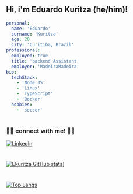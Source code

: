 ## Hi, i'm Eduardo Kuritza (he/him)!
```yaml
personal:
  name: 'Eduardo'
  surname: 'Kuritza'
  age: 20
  city: 'Curitiba, Brazil'
professional:
  employed: true
  title: 'backend Assistant'
  employer: 'MadeiraMadeira'
bio:
  techStack:
    - 'Node.JS'
    - 'Linux'
    - 'TypeScript'
    - 'Docker'
  hobbies:
    - 'soccer'
```
#
### 🤝🏻 connect with me! 🤝🏻

<a href="https://www.linkedin.com/in/roberto-furini-0b3a27232/"><img alt="LinkedIn" src="https://img.shields.io/badge/LinkedIn-Eduardo%20Kuritza-blue?style=flat-square&logo=linkedin&logoColor=blue"></a>
#
[![Ekuritza GitHub stats](https://github-readme-stats.vercel.app/api?username=ekuritza&theme=vue-dark&count_private=true)](https://github.com/ekuritza/)]
#
[![Top Langs](https://github-readme-stats.vercel.app/api/top-langs/?username=Ekuritza&hide=java)](https://github.com/Ekuritza)
